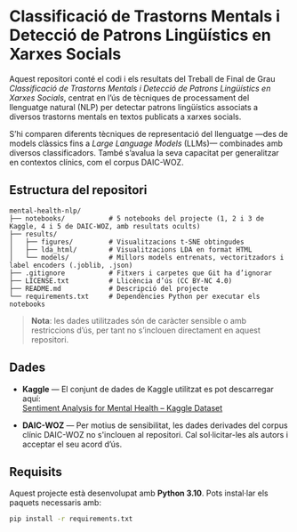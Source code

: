 # Classificació de Trastorns Mentals i Detecció de Patrons Lingüístics en Xarxes Socials
Aquest repositori conté el codi i els resultats del Treball de Final de Grau _Classificació de Trastorns Mentals i Detecció de Patrons Lingüístics en Xarxes Socials_, centrat en l’ús de tècniques de processament del llenguatge natural (NLP) per detectar patrons lingüístics associats a diversos trastorns mentals en textos publicats a xarxes socials.

S’hi comparen diferents tècniques de representació del llenguatge —des de models clàssics fins a *Large Language Models* (LLMs)— combinades amb diversos classificadors. També s’avalua la seva capacitat per generalitzar en contextos clínics, com el corpus DAIC-WOZ.

## Estructura del repositori
```text
mental-health-nlp/
├── notebooks/           # 5 notebooks del projecte (1, 2 i 3 de Kaggle, 4 i 5 de DAIC-WOZ, amb resultats ocults)
├── results/
│   ├── figures/         # Visualitzacions t-SNE obtingudes
│   ├── lda_html/        # Visualitzacions LDA en format HTML
│   └── models/          # Millors models entrenats, vectoritzadors i label encoders (.joblib, .json)
├── .gitignore           # Fitxers i carpetes que Git ha d’ignorar
├── LICENSE.txt          # Llicència d’ús (CC BY-NC 4.0)
├── README.md            # Descripció del projecte
└── requirements.txt     # Dependències Python per executar els notebooks

````

> **Nota**: les dades utilitzades són de caràcter sensible o amb restriccions d’ús, per tant no s’inclouen directament en aquest repositori.


## Dades

- **Kaggle** — El conjunt de dades de Kaggle utilitzat es pot descarregar aquí:  
  [Sentiment Analysis for Mental Health – Kaggle Dataset](https://www.kaggle.com/datasets/suchintikasarkar/sentiment-analysis-for-mental-health)

- **DAIC-WOZ** — Per motius de sensibilitat, les dades derivades del corpus clínic DAIC-WOZ no s'inclouen al repositori. Cal sol·licitar-les als autors i acceptar el seu acord d’ús.  

## Requisits

Aquest projecte està desenvolupat amb **Python 3.10**. Pots instal·lar els paquets necessaris amb:

```bash
pip install -r requirements.txt
